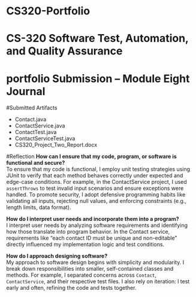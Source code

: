 # CS320-Portfolio
# CS-320 Software Test, Automation, and Quality Assurance
# portfolio Submission – Module Eight Journal

#Submitted Artifacts
- Contact.java  
- ContactService.java  
- ContactTest.java  
- ContactServiceTest.java  
- CS320_Project_Two_Report.docx


#Reflection
**How can I ensure that my code, program, or software is functional and secure?**  
To ensure that my code is functional, I employ unit testing strategies using JUnit to verify that each method behaves correctly under expected and edge-case conditions. For example, in the ContactService project, I used `assertThrows` to test invalid input scenarios and ensure exceptions were handled. To promote security, I adopt defensive programming habits like validating all inputs, rejecting null values, and enforcing constraints (e.g., length limits, data format).

**How do I interpret user needs and incorporate them into a program?**  
I interpret user needs by analyzing software requirements and identifying how those translate into program behavior. In the Contact service, requirements like “each contact ID must be unique and non-editable” directly influenced my implementation logic and test conditions.

**How do I approach designing software?**  
My approach to software design begins with simplicity and modularity. I break down responsibilities into smaller, self-contained classes and methods. For example, I separated concerns across `Contact`, `ContactService`, and their respective test files. I also rely on iteration: I test early and often, refining the code and tests together.
